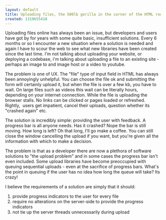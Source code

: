 ```yaml
---
layout: default
title: Uploading files, the 500lb gorilla in the corner of the HTML room.
created: 1319655418
---
```

<p>Uploading files online has always been an issue, but developers and users have got by for years with some quite basic, insufficient solutions. Every 6 months or so I encounter a new situation where a solution is needed and again I have to scour the web to see what new libraries have been created since the last time.&nbsp;I'm not talking about uploading your website, or deploying a codebase, i'm talking about uploading a file to an existing site - perhaps an image to and image host or a video to youtube.</p><p>The problem is one of UX. The "file" type of input field in HTML has always been annoyingly unhelpful. You can choose the file ok and submitting the form will certainly upload it, but when the file is over a few kb, you have to wait. On large files such as videos this wait can be literally hours, depending on your internet connection. While the file is uploading the browser stalls. No links can be clicked or pages loaded or refreshed. Rightly, &nbsp;users get impatient, cancel their uploads, question whether its "crashed again" etc.</p><p>The solution is incredibly simple: providing the user with feedback. A progress bar is all anyone needs. Has it crashed? Nope the bar is still moving. How long is left? Oh that long, I'll go make a coffee. You can still close the window cancelling the upload if you want, but you're given all the information with which to make a decision.</p><p>The problem is that as a developer there are now a plethora of software solutions to "the upload problem" and in some cases the progress bar isn't even included. Some upload libraries have become preoccupied with queuing sequential uploads - even at the sacrifice of progress bars. What's the point in queuing if the user has no idea how long the queue will take? Its crazy!</p><p>I believe the requirements of a solution are simply that it should:</p><ol><li>provide progress indicators to the user for every file</li><li>require no alterations on the server-side to provide the progress indicators</li><li>not tie up the server threads unnecessarily during upload</li></ol>
